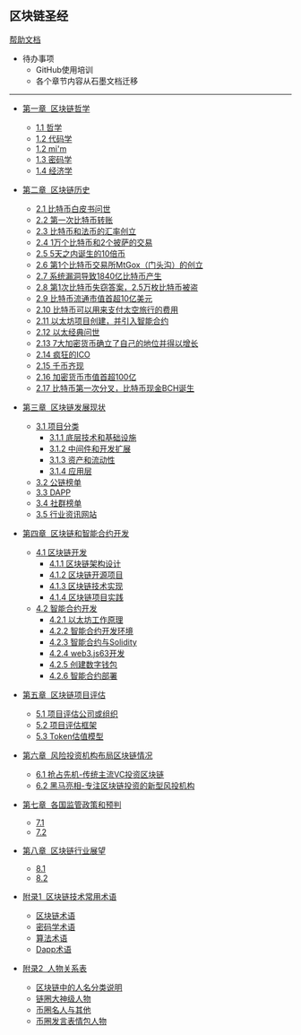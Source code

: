## 区块链圣经

[帮助文档](help.md)

* 待办事项
  * GitHub使用培训
  * 各个章节内容从石墨文档迁移

---
* [第一章  区块链哲学]()
  * [1.1 哲学]()
  * [1.2 代码学]()
  * [1.2 mi'm]()	
  * [1.3 密码学]()
  * [1.4 经济学]()


* [第二章  区块链历史]()
  * [2.1 比特币白皮书问世]()
  * [2.2 第一次比特币转账]()	
  * [2.3 比特币和法币的汇率创立]()
  * [2.4  1万个比特币和2个披萨的交易]()
  * [2.5  5天之内诞生的10倍币]()
  * [2.6 第1个比特币交易所MtGox（门头沟）的创立]()
  * [2.7 系统漏洞导致1840亿比特币产生]()	
  * [2.8 第1次比特币失窃答案，2.5万枚比特币被盗]()	
  * [2.9 比特币流通市值首超10亿美元]()	
  * [2.10 比特币可以用来支付太空旅行的费用]()	
  * [2.11 以太坊项目创建，并引入智能合约]()
  * [2.12 以太经典问世]()
  * [2.13 7大加密货币确立了自己的地位并得以增长]()	
  * [2.14 疯狂的ICO]()	
  * [2.15 千币齐现]()	
  * [2.16 加密货币市值首超100亿]()
  * [2.17 比特币第一次分叉，比特币现金BCH诞生]()	


* [第三章  区块链发展现状]()
  * [3.1	项目分类]()	 
    * [3.1.1 底层技术和基础设施]()
    * [3.1.2 中间件和开发扩展]()
    * [3.1.3 资产和流动性]()
    * [3.1.4 应用层]()
  * [3.2 公链榜单]()
  * [3.3 DAPP]()	 
  * [3.4 社群榜单]()	 
  * [3.5 行业资讯网站]()	 


* [第四章  区块链和智能合约开发](chapter4/README.md)
  * [4.1	区块链开发](chapter4/README.md)	
    * [4.1.1	区块链架构设计](chapter4/develop/architecture-design.md)
    * [4.1.2	区块链开源项目](chapter4/develop/opensource.md)
    * [4.1.3	区块链技术实现](chapter4/develop/tech-do.md)
    * [4.1.4	区块链项目实践](chapter4/develop/project-do.md)	
  * [4.2	智能合约开发](chapter4/README.md)
    * [4.2.1	以太坊工作原理](chapter4/contract/TODO.md)
    * [4.2.2	智能合约开发环境](chapter4/contract/TODO.md)
    * [4.2.3	智能合约与Solidity](chapter4/contract/TODO.md)	
    * [4.2.4	web3.js63开发](chapter4/contract/TODO.md)	
    * [4.2.5	创建数字钱包](chapter4/contract/TODO.md)	
    * [4.2.6	智能合约部署](chapter4/contract/TODO.md)	


* [第五章  区块链项目评估]()
  * [5.1 项目评估公司或组织]()
  * [5.2 项目评估框架]()	 
  * [5.3 Token估值模型]()


* [第六章  风险投资机构布局区块链情况](chapter6/README.md)
  * [6.1 抢占先机-传统主流VC投资区块链](chapter6/README.md)
  * [6.2 黑马亮相-专注区块链投资的新型风投机构](chapter6/README.md)


* [第七章  各国监管政策和预判]()
  * [7.1]()
  * [7.2]()
  
  
* [第八章  区块链行业展望]()
  * [8.1]()
  * [8.2]()


* [附录1  区块链技术常用术语]() 
  * [区块链术语]()
  * [密码学术语]()
  * [算法术语]()
  * [Dapp术语]()


* [附录2  人物关系表]() 
  * [区块链中的人名分类说明]()	
  * [链圈大神级人物]()	
  * [币圈名人与其他]()	
  * [币圈发言表情包人物]()


